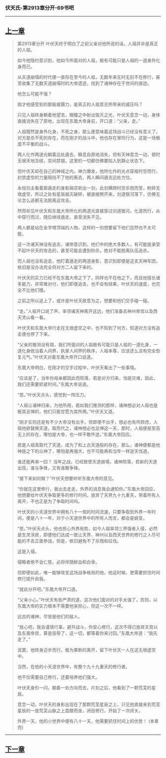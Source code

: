 ### 伏天氏-第2913章分开-69书吧

--------
[上一章](./b66b23ba285fa1cef43b511cfadcca89.md)
--------


>
>
>
>第2913章分开
>叶伏天终于明白了之前父亲对他所说的话，人祖并非是真正的人祖。
>
>如今他隐约意识到，他如今所面对的人祖，极有可能只是人祖的一道身外化身而已。
>
>从天道崩塌的时代便一直存在至今的人祖，无数年来无时无刻不在修行，甚至收集了无数天道崩塌时的大帝遗迹，找到了诸神存在于世间的痕迹。
>
>他怎么可能不强？
>
>刚才他感受到的那股威慑力，是真正的人祖意志所带来的威压吗？
>
>只见人祖转身朝着他望去，眼瞳之中射出毁灭之光，叶伏天意念一动，身体直接消失在了原地，出现在东凰大帝身前，开口道：“父亲，走。”
>
>人祖既然是身外化身，不死之身，那么便意味着这场战斗已经没有意义了，对方是杀不死的存在，而在刚才的战斗中，他也存在冒险行为，这是一场极度不平衡的战斗。
>
>两人化作两道光朝着远处遁去，瞬息自原地消失，但有天神意念一动，顿时无垠天地冻结，空间禁锢，这里的一切都仿佛要陷入到静止状态下。
>
>但叶伏天却在自己的神域之内，神力爆发，他所化作的光点穿梭时空而行，封禁虚空的力量阻挡不了他的离去，两人瞬间遁去远处方位。
>
>永恒剑主看着那遁走的身影隔空斩出一剑，此剑横跨时空杀戮而至，粉碎无垠虚空，所过之处有星辰崩灭破碎，被直接劈开来，剑道银河落下，仿佛无论怎么逃都无法脱离这攻击。
>
>然而却见叶伏天和东凰大帝所化的两道光直接穿过剑道银河，化道而行，从中穿行而过，随后继续遁走，直至消失不见。
>
>两人都是站在金字塔顶端的人物，这样的一剑想要留下他们显然也不太可能。
>
>这一次诸天神没有追击，诸帝意识到，他们中的绝大多数人，有可能是承受不起叶伏天的攻击的，甚至可能会遭到秒杀，绝对不能脱离队伍追杀。
>
>而人祖也没有追击，他盯着遁走的两道身影，意识到即便是这支天神军团，依旧是没办法完全将对方二人留下来的。
>
>叶伏天的实力已经不在东凰大帝之下了，同样也不在他之下，而且他擅长诸多能力，非常难对付，他们即便追击，也不会有结果，叶伏天的速度，也完全不比他们慢。
>
>之前之所以追上了，或许是叶伏天故意为之，想要和他们交手碰一碰。
>
>“走。”人祖开口说了声，率领诸天神离开这边，他们准备去神州帝宫以及西天灵山看一看。
>
>叶伏天和东凰大帝行走在无垠虚空之中，也不知到了何方，知道对方没有追击便也停了下来。
>
>“父亲的推测没有错，我们所面对的人祖极有可能只是人祖的一道化身，一道化身统治着人间界，执掌人间界的秩序，人祖本尊，应该还么没有完全恢复元气。”叶伏天对着东凰大帝开口说道。
>
>东凰大帝明白，在刚才的交手过程中，叶伏天看出了一些事情。
>
>“应该是了，当年你母亲都因此而陨落，若是对方归来，怕是灾难，因此，我们还需要抓紧时间。”东凰大帝说道。
>
>“恩。”叶伏天点头，感觉到一阵压力。
>
>“人祖让诸神归来，为他所用，若如我们推测的那样，诸神想必对人祖也是极其忌惮的，他们只能甘愿为其所用。”叶伏天又道。
>
>“刚才实则还是有不少大帝没有出手，但即便不出手，想必也有所顾虑，人祖他欲替换天道，取而代之，诸神想必也忌惮这一天，那时，人祖便是至高无上的存在，哪怕是大帝，也一样不敢忤逆。”东凰大帝回应。
>
>若是人祖真取代了天道，成为了和上古天道般的存在，那么，诸神便都是他神座之下的众神了，哪怕是再强大，也不可能再和当年一样逆天伐道。
>
>谁还能再来一回？
>当年之战，已经致使天道崩塌，诸神陨落，若新的天道出现，谁与争锋，又有谁敢争锋。
>
>“接下来如何做？”叶伏天想要听听东凰大帝的意见。
>
>“你就在这里修行，我出去走走，外界的消息我会通知你。”东凰大帝回应，他想要给叶伏天争取更多的修行时间，放弃了天界九十九重天，带着所有人离开，不也正是为了争取时间吗。
>
>叶伏天的小天道世界中拥有八十一倍的时间流速，只要争取到外界一年时间，便是八十一年，对于小天道世界中的所有人而言，都会是蜕变。
>
>“恩。”叶伏天点头，他也担心外界局势，如今人祖率领三界强者入侵，必然是生灵涂炭，即便他们达成一致让天界、神州以及西天世界的修行之人尽可能的不去正面参战，但是，依旧避免不了杀戮和征伐。
>
>这是入侵。
>
>侵略者绝不会仁慈，必将伴随鲜血和白骨。
>
>但即便如此，唯一能够改变这场战争格局的他，他这时候，更需要抓住时间修行提升自我。
>
>“就此分开吧。”东凰大帝开口道。
>
>“父亲小心。”叶伏天有些严肃的道，这次他们面对的对手太强了，否则，以东凰大帝的实力根本不需要他来担心，但这一次不一样。
>
>远古的诸神，尽皆是他们的敌人。
>
>“放心吧，我会谨慎行事，避开战斗，你安心修行，这次不得已放弃天宫以及东凰帝宫，算是屈辱了，这一切，都等着你来讨回。”东凰大帝道：“我先走了。”
>
>说罢，他转身迈步而行，极为果断的离开，留下叶伏天一人在这无垠虚空中。
>
>当然，在他的小天道世界中，有整个九十九重天的修行者。
>
>他不仅需要自己修行，还要培养他们强大。
>
>叶伏天身形一闪，朝着一处方向而去，片刻之后，他看到了一颗荒芜的星辰。
>
>意念一动，叶伏天的身影出现在了那颗荒芜星辰之上，只见他直接来到荒芜星辰的一座荒芜山脉之上盘膝而坐，闭目修行，开始了一次闭关。
>
>外界一天，他的小世界中便有八十一天，他需要抓住时间上的优势！
>(本章完)
>
>

--------
[下一章](./99fd2719b50b81724bab6c6abfb11df5.md)
--------
